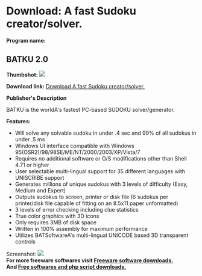 # Download: A fast Sudoku creator/solver.

**Program name:**

## BATKU 2.0

  
**Thumbshot:** ![](http://www.freewarefiles.com/screenshot/batku_md.jpg)   
  
**Download link:** [Download A fast Sudoku creator/solver.](http://freesoftwares.boysofts.com/BATKU_program_64894.html)  
  


**Publisher's Description**  
  


BATKU is the worldA's fastest PC-based SUDOKU solver/generator. 

**Features:**

  * Will solve any solvable sudoku in under .4 sec and 99% of all sudokus in under .5 ms 
  * Windows UI interface compatible with Windows 95(OSR2)/98/98SE/ME/NT/2000/2003/XP/Vista/7 
  * Requires no additional software or O/S modifications other than Shell 4.71 or higher 
  * User selectable multi-lingual support for 35 different languages with UNISCRIBE support 
  * Generates millions of unique sudokus with 3 levels of difficulty (Easy, Medium and Expert) 
  * Outputs sudokus to screen, printer or disk file (6 sudokus per printer/disk file capable of fitting on an 8.5x11 paper unformatted) 
  * 3 levels of error checking including clue statistics 
  * True color graphics with 3D icons 
  * Only requires 3MB of disk space 
  * Written in 100% assembly for maximum performance 
  * Utilizes BATSoftwareA's multi-lingual UNICODE based 3D transparent controls 

  
  
Screenshot: ![](http://www.freewarefiles.com/screenshot/batku.jpg)   
**For more freeware softwares visit [Freeware software downloads.](http://freesoftwares.boysofts.com/)**   
**And [Free softwares and php script downloads.](http://www.boysofts.com/)**
